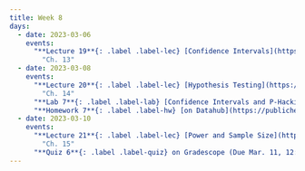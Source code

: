 ```yaml
---
title: Week 8
days:
  - date: 2023-03-06
    events:
      "**Lecture 19**{: .label .label-lec} [Confidence Intervals](https://ph142-ucb.github.io/sp23/src/l19-confidence.pdf) (Recording: [Part 1](https://youtu.be/E6FT2mihyVU) & [Part 2](https://youtu.be/RUCSEF_cfkM))":
        "Ch. 13"
  - date: 2023-03-08
    events:
      "**Lecture 20**{: .label .label-lec} [Hypothesis Testing](https://ph142-ucb.github.io/sp23/src/l20-hypothesis.pdf) ([Recording](https://youtu.be/VyxSq28RlMo))":
        "Ch. 14"
      "**Lab 7**{: .label .label-lab} [Confidence Intervals and P-Hacking](https://publichealth.datahub.berkeley.edu/hub/user-redirect/git-pull?repo=https%3A%2F%2Fgithub.com%2Fph142-ucb%2Fph142-sp23&urlpath=rstudio%2F&branch=main) (Due Mar. 14)":
      "**Homework 7**{: .label .label-hw} [on Datahub](https://publichealth.datahub.berkeley.edu/hub/user-redirect/git-pull?repo=https%3A%2F%2Fgithub.com%2Fph142-ucb%2Fph142-sp23&urlpath=rstudio%2F&branch=main)":
  - date: 2023-03-10
    events:
      "**Lecture 21**{: .label .label-lec} [Power and Sample Size](https://ph142-ucb.github.io/sp23/src/l21-power.pdf)": 
        "Ch. 15"
      "**Quiz 6**{: .label .label-quiz} on Gradescope (Due Mar. 11, 12:00 PM PST)":
---
```

